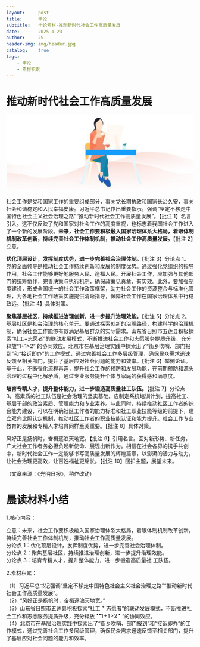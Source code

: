 ```yaml
---
layout:     post
title:      申论
subtitle:   申论素材-推动新时代社会工作高质量发展
date:       2025-1-23
author:     JS
header-img: img/header.jpg
catalog:    true
tags:
    - 申论
    - 素材积累
---
```


# 推动新时代社会工作高质量发展  

![](https://raw.githubusercontent.com/about300/about300.github.io/master/img/sucai.jpg)

社会工作是党和国家工作的重要组成部分，事关党长期执政和国家长治久安，事关社会和谐稳定和人民幸福安康。习近平总书记作出重要指示，强调“坚定不移走中国特色社会主义社会治理之路”“推动新时代社会工作高质量发展”。【批注 1】名言引入。这不仅反映了党和国家对社会工作的高度重视，也标志着我国社会工作进入了一个新的发展阶段。**未来，社会工作要积极融入国家治理体系大格局，着眼体制机制改革创新，持续完善社会工作体制机制，推动社会工作高质量发展。**【批注 2】立意。  

**优化顶层设计，发挥制度优势，进一步完善社会治理体制。**【批注 3】分论点 1。党的全面领导是推动社会工作持续创新和发展的制度优势。通过强化党组织的指导作用，社会工作能够更好地服务人民、造福人民。开展社会工作，应加强与其他部门的统筹协作，完善决策与执行机制，确保政策见真章、有实效。此外，要加强制度建设，形成全国统一的社会工作政策框架，助力社会工作的资源整合与标准化管理，为各地社会工作政策实施提供清晰指导，保障社会工作在国家治理体系中行稳致远。【批注 4】具体对策。  

**聚焦基层社区，持续推进治理创新，进一步提升治理效能。**【批注 5】分论点 2。基层社区是社会治理的核心单元。要通过探索创新的治理路径，构建科学的治理机制，确保社会工作能够有效满足基层群众的实际需求。山东省日照市五莲县积极探索“社工+志愿者”的联动发展模式，不断推进社会工作和志愿服务提质升级，充分释放“1+1>2” 的协同效应。北京市在基层治理实践中探索出了“街乡吹哨、部门报到”和“接诉即办”的工作模式，通过完善社会工作多层级管理，确保民众需求迅速反馈至相关部门，提升了基层应对社会问题的能力和效率。【批注 6】举例论证。基于此，不断强化流程再造，提升社会工作的预防和发展功能，在前期预防和源头治理的过程中化解矛盾，通过专业服务提升个体与家庭的获得感和满意度。  

**培育专精人才，提升整体能力，进一步锻造高质量社工队伍。**【批注 7】分论点 3。高素质的社工队伍是社会治理的坚实基础。应制定系统培训计划，提高社工、基层干部的政治素质、管理能力和专业素养。与此同时，持续推动社区工作者的综合能力建设，可以在明确社区工作者的能力标准和社工职业技能等级的前提下，建立双向比照认定机制，推动社区工作者的职业技能认证和能力提升。社会工作专业教育的发展和专精人才培育同样至关重要。【批注 8】具体对策。  

风好正是扬帆时，奋楫逐浪天地宽。【批注 9】引用名言。面对新形势、新任务，广大社会工作者务必担负起新使命、展现出新作为。相信在社会各界的携手共创中，新时代社会工作一定能够书写高质量发展的辉煌篇章，以澎湃的活力与动力，让社会治理更高效，让百姓福祉更绵长。【批注 10】回扣主题，展望未来。  

（文章来源：《光明日报》，稍作改动）  

# 晨读材料小结  

1.核心内容：  

立意：未来，社会工作要积极融入国家治理体系大格局，着眼体制机制改革创新，持续完善社会工作体制机制，推动社会工作高质量发展。  
分论点 1：优化顶层设计，发挥制度优势，进一步完善社会治理体制。  
分论点 2：聚焦基层社区，持续推进治理创新，进一步提升治理效能。  
分论点 3：培育专精人才，提升整体能力，进一步锻造高质量社 工队伍。  

2.素材积累：  

（1）习近平总书记强调“坚定不移走中国特色社会主义社会治理之路”“推动新时代社会工作高质量发展”。  
（2）“风好正是扬帆时，奋楫逐浪天地宽。”  
（3）山东省日照市五莲县积极探索“社工 $^+$ 志愿者”的联动发展模式，不断推进社会工作和志愿服务提质升级，充分释放 $^{\bullet\bullet}1\!+\!1\!>\!2\,^{\bullet}$ ”的协同效应。  
（4）北京市在基层治理实践中探索出了“街乡吹哨、部门报到”和“接诉即办”的工作模式，通过完善社会工作多层级管理，确保民众需求迅速反馈至相关部门，提升了基层应对社会问题的能力和效率。  

